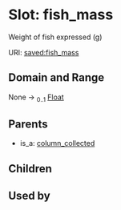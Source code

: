 
# Slot: fish_mass


Weight of fish expressed (g)

URI: [saved:fish_mass](https://marine.gov.scot/metadata/saved/schema/fish_mass)


## Domain and Range

None &#8594;  <sub>0..1</sub> [Float](types/Float.md)

## Parents

 *  is_a: [column_collected](column_collected.md)

## Children


## Used by


